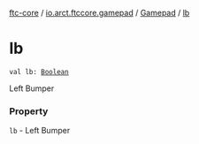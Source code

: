 [ftc-core](../../index.md) / [io.arct.ftccore.gamepad](../index.md) / [Gamepad](index.md) / [lb](./lb.md)

# lb

`val lb: `[`Boolean`](https://kotlinlang.org/api/latest/jvm/stdlib/kotlin/-boolean/index.html)

Left Bumper

### Property

`lb` - Left Bumper